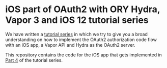 # iOS part of OAuth2 with ORY Hydra, Vapor 3 and iOS 12 tutorial series
We have written a [tutorial series](https://medium.com/12plus1) in which we try to give you a broad understanding on how to implement the OAuth2 authorization code flow with an iOS app, a Vapor API and Hydra as the OAuth2 server.

This repository contains the code for the iOS app that gets implemented in [Part 4](https://medium.com/@12plus1co/oauth2-implementation-with-ory-hydra-vapor-3-and-ios-12-8be90959159f) of the tutorial series.
